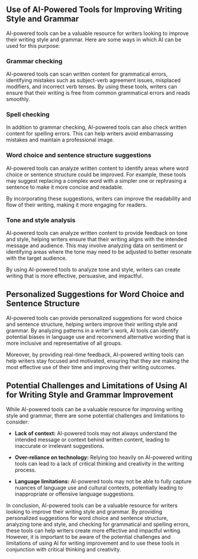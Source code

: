 
Use of AI-Powered Tools for Improving Writing Style and Grammar
---------------------------------------------------------------

AI-powered tools can be a valuable resource for writers looking to improve their writing style and grammar. Here are some ways in which AI can be used for this purpose:

### Grammar checking

AI-powered tools can scan written content for grammatical errors, identifying mistakes such as subject-verb agreement issues, misplaced modifiers, and incorrect verb tenses. By using these tools, writers can ensure that their writing is free from common grammatical errors and reads smoothly.

### Spell checking

In addition to grammar checking, AI-powered tools can also check written content for spelling errors. This can help writers avoid embarrassing mistakes and maintain a professional image.

### Word choice and sentence structure suggestions

AI-powered tools can analyze written content to identify areas where word choice or sentence structure could be improved. For example, these tools may suggest replacing a complex word with a simpler one or rephrasing a sentence to make it more concise and readable.

By incorporating these suggestions, writers can improve the readability and flow of their writing, making it more engaging for readers.

### Tone and style analysis

AI-powered tools can analyze written content to provide feedback on tone and style, helping writers ensure that their writing aligns with the intended message and audience. This may involve analyzing data on sentiment or identifying areas where the tone may need to be adjusted to better resonate with the target audience.

By using AI-powered tools to analyze tone and style, writers can create writing that is more effective, persuasive, and impactful.

Personalized Suggestions for Word Choice and Sentence Structure
---------------------------------------------------------------

AI-powered tools can provide personalized suggestions for word choice and sentence structure, helping writers improve their writing style and grammar. By analyzing patterns in a writer's work, AI tools can identify potential biases in language use and recommend alternative wording that is more inclusive and representative of all groups.

Moreover, by providing real-time feedback, AI-powered writing tools can help writers stay focused and motivated, ensuring that they are making the most effective use of their time and improving their writing outcomes.

Potential Challenges and Limitations of Using AI for Writing Style and Grammar Improvement
------------------------------------------------------------------------------------------

While AI-powered tools can be a valuable resource for improving writing style and grammar, there are some potential challenges and limitations to consider:

* **Lack of context:** AI-powered tools may not always understand the intended message or context behind written content, leading to inaccurate or irrelevant suggestions.

* **Over-reliance on technology:** Relying too heavily on AI-powered writing tools can lead to a lack of critical thinking and creativity in the writing process.

* **Language limitations:** AI-powered tools may not be able to fully capture nuances of language use and cultural contexts, potentially leading to inappropriate or offensive language suggestions.

In conclusion, AI-powered tools can be a valuable resource for writers looking to improve their writing style and grammar. By providing personalized suggestions for word choice and sentence structure, analyzing tone and style, and checking for grammatical and spelling errors, these tools can help writers create more effective and impactful writing. However, it is important to be aware of the potential challenges and limitations of using AI for writing improvement and to use these tools in conjunction with critical thinking and creativity.
